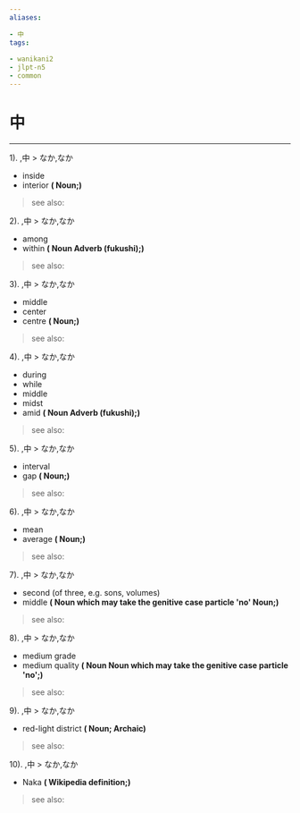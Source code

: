 ```yaml
---
aliases:
    
- 中
tags:
    
- wanikani2
- jlpt-n5
- common
---
```


# 中
---
1).
,中 > なか,なか

- inside
- interior
**( Noun;)**
> see also: 
            
2).
,中 > なか,なか

- among
- within
**( Noun Adverb (fukushi);)**
> see also: 
            
3).
,中 > なか,なか

- middle
- center
- centre
**( Noun;)**
> see also: 
            
4).
,中 > なか,なか

- during
- while
- middle
- midst
- amid
**( Noun Adverb (fukushi);)**
> see also: 
            
5).
,中 > なか,なか

- interval
- gap
**( Noun;)**
> see also: 
            
6).
,中 > なか,なか

- mean
- average
**( Noun;)**
> see also: 
            
7).
,中 > なか,なか

- second (of three, e.g. sons, volumes)
- middle
**( Noun which may take the genitive case particle 'no' Noun;)**
> see also: 
            
8).
,中 > なか,なか

- medium grade
- medium quality
**( Noun Noun which may take the genitive case particle 'no';)**
> see also: 
            
9).
,中 > なか,なか

- red-light district
**( Noun; Archaic)**
> see also: 
            
10).
,中 > なか,なか

- Naka
**( Wikipedia definition;)**
> see also: 
            